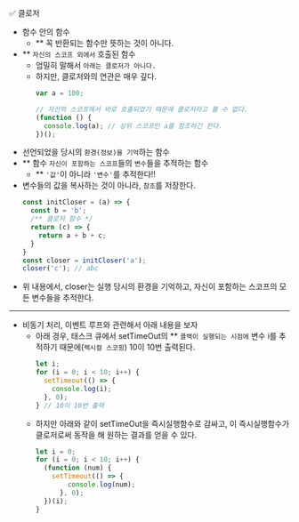 ✅ 클로저

* 함수 안의 함수
  * ** 꼭 반환되는 함수만 뜻하는 것이 아니다.
* ** `자신의 스코프 외에서` 호출된 함수
  * 엄밀히 말해서 `아래는 클로저가 아니다.`
  * 하지만, 클로저와의 연관은 매우 깊다.
    ```js
    var a = 100;

    // 자신의 스코프에서 바로 호출되었기 때문에 클로저라고 볼 수 없다.
    (function () {
      console.log(a); // 상위 스코프인 a를 참조하긴 한다.
    })();
    ```
* 선언되었을 당시의 `환경(정보)을 기억`하는 함수
* ** 함수 `자신이 포함하는 스코프`들의 `변수`들을 추적하는 함수
  * ** `'값'`이 아니라 `'변수'`를 추적한다!!
* 변수들의 값을 복사하는 것이 아니라, `참조`를 저장한다.
  ```js
  const initCloser = (a) => {
    const b = 'b';
    /** 클로저 함수 */
    return (c) => {
      return a + b + c;
    }
  }
  const closer = initCloser('a');
  closer('c'); // abc
  ```
* 위 내용에서, closer는 실행 당시의 환경을 기억하고, 자신이 포함하는 스코프의 모든 변수들을 추적한다.

<hr />

* 비동기 처리, 이벤트 루프와 관련해서 아래 내용을 보자
  * 아래 경우, 태스크 큐에서 setTimeOut의 ** `콜백이 실행되는 시점에` 변수 i를 추적하기 때문에(`렉시컬 스코핑`) 10이 10번 출력된다.
    ```js
    let i;
    for (i = 0; i < 10; i++) {
      setTimeout(() => {
        console.log(i);
      }, 0);
    } // 10이 10번 출력
    ```
  * 하지만 아래와 같이 setTimeOut을 즉시실행함수로 감싸고, 이 즉시실행함수가 클로저로써 동작을 해 원하는 결과를 얻을 수 있다.
    ```js
    let i = 0;
    for (i = 0; i < 10; i++) {
      (function (num) {
        setTimeout(() => {
            console.log(num);
          }, 0);
      })(i);
    }
    ```